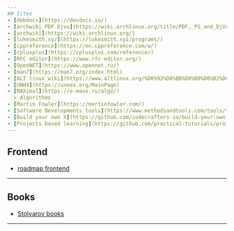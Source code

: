 ```yaml
---
## Sites
- [debdocs](https://devdocs.io/)
- [archwiki PDF Djvu](https://wiki.archlinux.org/title/PDF,_PS_and_DjVu)
- [archwiki](https://wiki.archlinux.org/)
- [lukesmith.xyz](https://lukesmith.xyz/programs/)
- [cppreference](https://en.cppreference.com/w/)
- [cplusplus](https://cplusplus.com/reference/)
- [RFC editor](https://www.rfc-editor.org/)
- [OpenNET](https://www.opennet.ru/)
- [man7](https://man7.org/index.html)
- [ALT linux wiki](https://www.altlinux.org/%D0%93%D0%BB%D0%B0%D0%B2%D0%BD%D0%B0%D1%8F_%D1%81%D1%82%D1%80%D0%B0%D0%BD%D0%B8%D1%86%D0%B0)
- [UNИX](https://uneex.org/MainPage)
- [MAXimal](https://e-maxx.ru/algo/)
  > Algorithms
- [Martin Fowler](https://martinfowler.com/)
- [Software Developments tools](https://www.methodsandtools.com/tools/tools.php)
- [Build your own X](https://github.com/codecrafters-io/build-your-own-x)
- [Projects based learning](https://github.com/practical-tutorials/project-based-learning)
---
```

## Frontend
- [roadmap frontend](https://vallek.github.io/frontend-roadmap-ru/)
---
## Books
- [Stolyarov books](http://stolyarov.info/books/programming_intro/e2)
---


